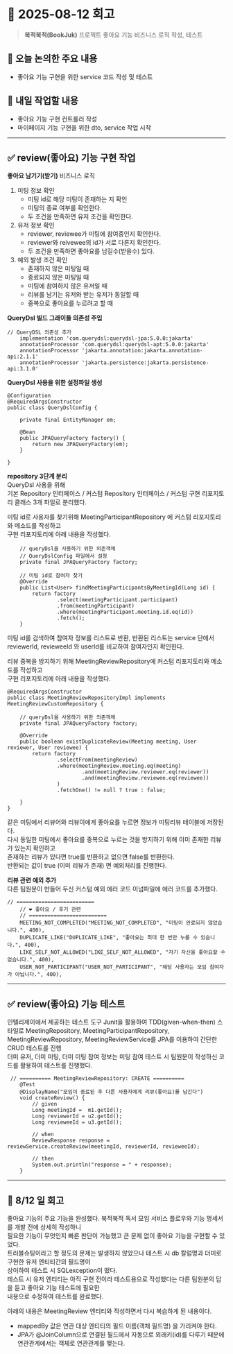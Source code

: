 # 📅 2025-08-12 회고

> **북적북적(BookJuk)** 프로젝트 좋아요 기능 비즈니스 로직 작성, 테스트

## 🧭 오늘 논의한 주요 내용

* 좋아요 기능 구현을 위한 service 코드 작성 및 테스트

## 🚩 내일 작업할 내용

* 좋아요 기능 구현 컨트롤러 작성
* 마이페이지 기능 구현을 위한 dto, service 작업 시작

---

## ✅ review(좋아요) 기능 구현 작업 

**좋아요 남기기(받기)** 비즈니스 로직
1. 미팅 정보 확인
    - 미팅 id로 해당 미팅이 존재하는 지 확인
    - 미팅의 종료 여부를 확인한다.
    - 두 조건을 만족하면 유저 조건을 확인한다.
2.  유저 정보 확인
    - reviewer, reviewee가 미팅에 참여중인지 확인한다.
    - reviewer와 reivewee의 id가 서로 다른지 확인한다.
    - 두 조건을 만족하면 좋아요를 남길수(받을수) 있다.
3. 예외 발생 조건 확인
    - 존재하지 않은 미팅일 때
    - 종료되지 않은 미팅일 때
    - 미팅에 참여하지 않은 유저일 때
    - 리뷰를 남기는 유저와 받는 유저가 동일할 때
    - 중복으로 좋아요를 누르려고 할 때   

**QueryDsl 빌드 그래이들 의존성 주입**
```
// QueryDSL 의존성 추가
    implementation 'com.querydsl:querydsl-jpa:5.0.0:jakarta'
    annotationProcessor 'com.querydsl:querydsl-apt:5.0.0:jakarta'
    annotationProcessor 'jakarta.annotation:jakarta.annotation-api:2.1.1'
    annotationProcessor 'jakarta.persistence:jakarta.persistence-api:3.1.0'
```

**QueryDsl 사용을 위한 설정파일 생성**
```
@Configuration
@RequiredArgsConstructor
public class QueryDslConfig {

    private final EntityManager em;

    @Bean
    public JPAQueryFactory factory() {
        return new JPAQueryFactory(em);
    }

}
```

**repository 3단계 분리**   
QueryDsl 사용을 위해   
기본 Repository 인터페이스 / 커스텀 Repository 인터페이스 / 커스텀 구현 리포지토리 클래스 3개 파일로 분리했다.   


미팅 id로 사용자를 찾기위해 MeetingParticipantRepository 에 커스텀 리포지토리와 메소드를 작성하고   
구현 리포지토리에 아래 내용을 작성했다.
```
    // queryDsl을 사용하기 위한 의존객체
    // QueryDslConfig 파일에서 설정
    private final JPAQueryFactory factory;

    // 미팅 id로 참여자 찾기
    @Override
    public List<User> findMeetingParticipantsByMeetingId(Long id) {
        return factory
                .select(meetingParticipant.participant)
                .from(meetingParticipant)
                .where(meetingParticipant.meeting.id.eq(id))
                .fetch();
    }
```
미팅 id를 검색하여 참여자 정보를 리스트로 반환, 반환된 리스트는 service 단에서    
reviewerId, revieweeId 와 userId를 비교하여 참여자인지 확인한다.   


리뷰 중복을 방지하기 위해 MeetingReviewRepository에 커스텀 리포지토리와 메소드를 작성하고   
구현 리포지토리에 아래 내용을 작성했다.
```
@RequiredArgsConstructor
public class MeetingReviewRepositoryImpl implements MeetingReviewCustomRepository {

    // queryDsl을 사용하기 위한 의존객체
    private final JPAQueryFactory factory;

    @Override
    public boolean existDuplicateReview(Meeting meeting, User reviewer, User reviewee) {
        return factory
                .selectFrom(meetingReview)
                .where(meetingReview.meeting.eq(meeting)
                        .and(meetingReview.reviewer.eq(reviewer))
                        .and(meetingReview.reviewee.eq(reviewee))
                )
                .fetchOne() != null ? true : false;

    }
}
```
같은 미팅에서 리뷰어와 리뷰이에게 좋아요를 누르면 정보가 미팅리뷰 테이블에 저장된다.   
다시 동일한 미팅에서 좋아요를 중복으로 누르는 것을 방지하기 위해 이미 존재한 리뷰가 있는지 확인하고   
존재하는 리뷰가 있다면 true를 반환하고 없으면 false를 반환한다.   
반환되는 값이 true (이미 리뷰가 존재) 면 예외처리를 진행한다.   

**리뷰 관련 예외 추가**   
다른 팀원분이 만들어 두신 커스텀 예외 에러 코드 이넘파일에 에러 코드를 추가했다.
```
// =========================
    // ❤️ 좋아요 / 후기 관련
    // =========================
    MEETING_NOT_COMPLETED("MEETING_NOT_COMPLETED", "미팅이 완료되지 않았습니다.", 400),
    DUPLICATE_LIKE("DUPLICATE_LIKE", "좋아요는 최대 한 번만 누를 수 있습니다.", 400),
    LIKE_SELF_NOT_ALLOWED("LIKE_SELF_NOT_ALLOWED", "자기 자신을 좋아요할 수 없습니다.", 400),
    USER_NOT_PARTICIPANT("USER_NOT_PARTICIPANT", "해당 사용자는 모임 참여자가 아닙니다.", 400),
```

---

## ✅ review(좋아요) 기능 테스트
인텔리제이에서 제공하는 테스트 도구 Junit을 활용하여 TDD(given-when-then) 스타일로 MeetingRepository,   MeetingParticipantRepository, MeetingReviewRepository, MeetingReviewService를 JPA를 이용하여 간단한 CRUD 테스트를 진행   
더미 유저, 더미 미팅, 더미 미팅 참여 정보는 미팅 참여 테스트 시 팀원분이 작성하신 코드를 활용하여 테스트를 진행했다. 
```
 // ========== MeetingReviewRepository: CREATE ==========
    @Test
    @DisplayName("모임이 종료된 후 다른 사용자에게 리뷰(좋아요)를 남긴다")
    void createReview() {
        // given
        Long meetingId =  m1.getId();
        Long reviewerId = u2.getId();
        Long revieweeId = u3.getId();

        // when
        ReviewResponse response = reviewService.createReview(meetingId, reviewerId, revieweeId);

        // then
        System.out.println("response = " + response);
    }
```
---

## 💭 8/12 일 회고
좋아요 기능의 주요 기능을 완성했다. 북적북적 독서 모임 서비스 플로우와 기능 명세서를 개발 전에 상세히 작성하니   
필요한 기능이 무엇인지 빠른 판단이 가능했고 큰 문제 없이 좋아요 기능을 구현할 수 있었다.   
트러블슈팅이라고 할 정도의 문제는 발생하지 않았으나 테스트 시 db 칼럼명과 더미로 구현한 유저 엔티티간의 필드명이   
상이하여 테스트 시 SQLexception이 떴다.   
테스트 시 유저 엔티티는 아직 구현 전이라 테스트용으로 작성했다는 다른 팀원분의 답을 듣고 좋아요 기능 테스트에 필요한  
내용으로 수정하여 테스트를 완료했다.   

아래의 내용은 MeetingReview 엔티티와 작성하면서 다시 복습하게 된 내용이다.   
- mappedBy 값은 연관 대상 엔티티의 필드 이름(객체 필드명) 을 가리켜야 한다.
- JPA가 @JoinColumn으로 연결된 필드에서 자동으로 외래키(id)를 다루기 때문에 연관관계에서는 객체로 연관관계를 맺는다.

